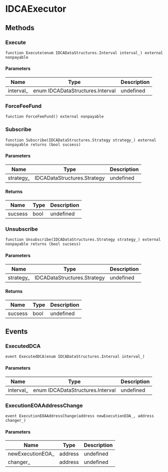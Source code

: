 # IDCAExecutor









## Methods

### Execute

```solidity
function Execute(enum IDCADataStructures.Interval interval_) external nonpayable
```





#### Parameters

| Name | Type | Description |
|---|---|---|
| interval_ | enum IDCADataStructures.Interval | undefined |

### ForceFeeFund

```solidity
function ForceFeeFund() external nonpayable
```






### Subscribe

```solidity
function Subscribe(IDCADataStructures.Strategy strategy_) external nonpayable returns (bool sucsess)
```





#### Parameters

| Name | Type | Description |
|---|---|---|
| strategy_ | IDCADataStructures.Strategy | undefined |

#### Returns

| Name | Type | Description |
|---|---|---|
| sucsess | bool | undefined |

### Unsubscribe

```solidity
function Unsubscribe(IDCADataStructures.Strategy strategy_) external nonpayable returns (bool sucsess)
```





#### Parameters

| Name | Type | Description |
|---|---|---|
| strategy_ | IDCADataStructures.Strategy | undefined |

#### Returns

| Name | Type | Description |
|---|---|---|
| sucsess | bool | undefined |



## Events

### ExecutedDCA

```solidity
event ExecutedDCA(enum IDCADataStructures.Interval interval_)
```





#### Parameters

| Name | Type | Description |
|---|---|---|
| interval_  | enum IDCADataStructures.Interval | undefined |

### ExecutionEOAAddressChange

```solidity
event ExecutionEOAAddressChange(address newExecutionEOA_, address changer_)
```





#### Parameters

| Name | Type | Description |
|---|---|---|
| newExecutionEOA_  | address | undefined |
| changer_  | address | undefined |



